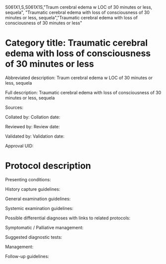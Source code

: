 S061X1,S,S061X1S,"Traum cerebral edema w LOC of 30 minutes or less, sequela", "Traumatic cerebral edema with loss of consciousness of 30 minutes or less, sequela","Traumatic cerebral edema with loss of consciousness of 30 minutes or less"
# Category title: Traumatic cerebral edema with loss of consciousness of 30 minutes or less

Abbreviated description: Traum cerebral edema w LOC of 30 minutes or less, sequela

Full description: Traumatic cerebral edema with loss of consciousness of 30 minutes or less, sequela

Sources:

Collated by:
Collation date:

Reviewed by:
Review date:

Validated by:
Validation date:

Approval UID:

# Protocol description

Presenting conditions:

History capture guidelines:

General examination guidelines:

Systemic examination guidelines:

Possible differential diagnoses with links to related protocols:

Symptomatic / Palliative management:

Suggested diagnostic tests:

Management:

Follow-up guidelines:
